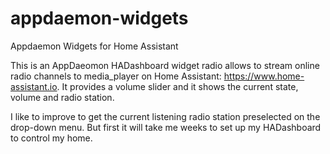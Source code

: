 # appdaemon-widgets
Appdaemon Widgets for Home Assistant 

This is an AppDaeomon HADashboard widget radio allows to stream online radio channels to media_player on Home Assistant: https://www.home-assistant.io. 
It provides a volume slider and it shows the current state, volume and radio station.

I like to improve to get the current listening radio station preselected on the drop-down menu. But first it will take me weeks to set up my HADashboard to control my home.
